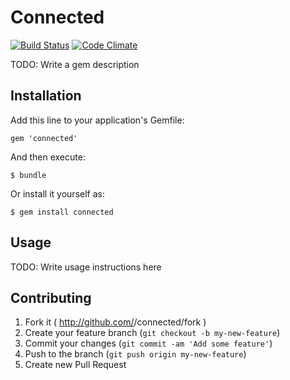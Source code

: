 # Connected

[![Build Status](https://travis-ci.org/carhartl/connected.png?branch=master)](https://travis-ci.org/carhartl/connected)
[![Code Climate](https://codeclimate.com/github/carhartl/connected.png)](https://codeclimate.com/github/carhartl/connected)

TODO: Write a gem description

## Installation

Add this line to your application's Gemfile:

    gem 'connected'

And then execute:

    $ bundle

Or install it yourself as:

    $ gem install connected

## Usage

TODO: Write usage instructions here

## Contributing

1. Fork it ( http://github.com/<my-github-username>/connected/fork )
2. Create your feature branch (`git checkout -b my-new-feature`)
3. Commit your changes (`git commit -am 'Add some feature'`)
4. Push to the branch (`git push origin my-new-feature`)
5. Create new Pull Request
